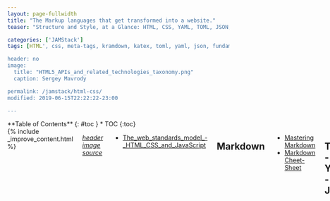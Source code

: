 ```yaml
---
layout: page-fullwidth
title: "The Markup languages that get transformed into a website."
teaser: "Structure and Style, at a Glance: HTML, CSS, YAML, TOML, JSON, Kramdown."

categories: ['JAMStack']
tags: [HTML', css, meta-tags, kramdown, katex, toml, yaml, json, fundamentals]

header: no
image:
  title: "HTML5_APIs_and_related_technologies_taxonomy.png"
  caption: Sergey Mavrody

permalink: /jamstack/html-css/
modified: 2019-06-15T22:22:22-23:00

---
```

<div class="row">
<div class="medium-4 medium-push-8 columns" markdown="1">
<div class="panel radius" markdown="1">
**Table of Contents**
{: #toc }
*  TOC
{:toc}
</div>
</div><!-- /.medium-4.columns -->


<div class="medium-8 medium-pull-4 columns" markdown="1">
{% include _improve_content.html %}

[*header image source*](http://commons.wikimedia.org/wiki/File:HTML5_APIs_and_related_technologies_taxonomy_and_status.svg)


* [The_web_standards_model_-_HTML_CSS_and_JavaScript](https://www.w3.org/wiki/The_web_standards_model_-_HTML_CSS_and_JavaScript)

## Markdown

* [Mastering Markdown](https://guides.github.com/features/mastering-markdown/)
* [Markdown Cheet-Sheet](https://github.com/adam-p/markdown-here/wiki/Markdown-Cheatsheet)

## TOML - YAML - JSON

Just this for now, will get deeper with structured data, later on.

* [github.com/toml-lang/toml](https://github.com/toml-lang/toml)
* [yaml.org](http://yaml.org/)
* [json.org](https://www.json.org/)


## HTML

* [htmldog.com - HTML5 Beginner Tutorials](https://htmldog.com/guides/html/beginner/)
* [Learn web development - developer.mozilla.org](https://developer.mozilla.org/en-US/docs/Learn)
* [Learn Enough HTML to be Dangerous](https://www.learnenough.com/html-tutorial)


### Color 

* [HTML Color Chart](https://htmlcolorcodes.com/color-chart/)
* [Paletton](http://paletton.com/)
* [Color Hexa](https://www.colorhexa.com/)
* [Colors](http://clrs.cc/)
* [Color Tool](https://material.io/tools/color/#!/?view.left=0&view.right=0&primary.color=455A64)

### Unicode

* [Miscellaneous-Symbols-and-Pictographs](https://unicode-table.com/en/#miscellaneous-symbols-and-pictographs)

### Meta Tags

* [The Head - Metadata in HTML](https://developer.mozilla.org/en-US/docs/Learn/HTML/Introduction_to_HTML/The_head_metadata_in_HTML)
* [https://metatags.io](https://metatags.io)
* [https://www.heymeta.com/](https://www.heymeta.com/)
* [Viewport and Media Queries](https://docs.google.com/presentation/d/1rmxwWa9P6_xHqonmh5ONXRS-jPc5XKbnv99Rjkhe04s/present?slide=id.i0)


## CSS

* [rtable](https://dbushell.com/2016/03/04/css-only-responsive-tables/)
* [htmldog.com - CSS Beginner-Advanced Tutorials](https://htmldog.com/guides/css/)
* [Learn Enough CSS and Layout to be Dangerous](https://www.learnenough.com/css-and-layout-tutorial)

### Bootstrap

Bootstrap is a small responsive css framework that minimizes the effort required to deal with all that by hand. You could use it when building from the ground up, or with a simple theme that doesn't have much styling... just starting to learn about this.

* [Boostrap](https://getbootstrap.com)
* [Introduction to Bootstrap for Absolute Beginners](https://www.ostraining.com/blog/webdesign/introduction-to-bootstrap-for-absolute-beginner/)
* [Boostrap Starter Template](https://getbootstrap.com/docs/4.3/getting-started/introduction/#starter-template)

<iframe width="560" height="315" src="https://www.youtube-nocookie.com/embed/WpzT-pTImyo" frameborder="0" allow="accelerometer; autoplay; encrypted-media; gyroscope; picture-in-picture" allowfullscreen></iframe>

## Related Markup and Interpreters

* [katex](https://khan.github.io/KaTeX/)

## Kramdown

* [kramdown.gettalong.org](https://kramdown.gettalong.org/)
* [Kramdown - Syntax](https://kramdown.gettalong.org/syntax.html)
* [Kramdown - QuickRef Guide](https://kramdown.gettalong.org/quickref.html)


## Related Posts

* [Learn HTML CSS and Associated Markup Languages](https://web-work-tools.github.io/learn-html-css/)
* [Content Creation](https://web-work-tools.github.io/content-creation/)
* [GitHub Pages Extended Resources](https://web-work-tools.github.io/github-pages-extended-resources/)
* [Static Site Generators](https://web-work-tools.github.io/static-site-generators/)
* [Migrating from Jekyll HPSTR to Hugo HPSTR theme](https://web-work-tools.github.io/migrate-jekyll-hpstr-hugo/)
* [Command Line - Git - SSH - BASH](https://web-work-tools.github.io/command-line-git-ssh/)

</div>
